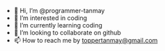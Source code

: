 - 👋 Hi, I’m @programmer-tanmay
- 👀 I’m interested in coding
- 🌱 I’m currently learning coding
- 💞️ I’m looking to collaborate on github
- 📫 How to reach me by toppertanmay@gmail.com

<!---
programmer-tanmay/programmer-tanmay is a ✨ special ✨ repository because its `README.md` (this file) appears on your GitHub profile.
You can click the Preview link to take a look at your changes.
--->
